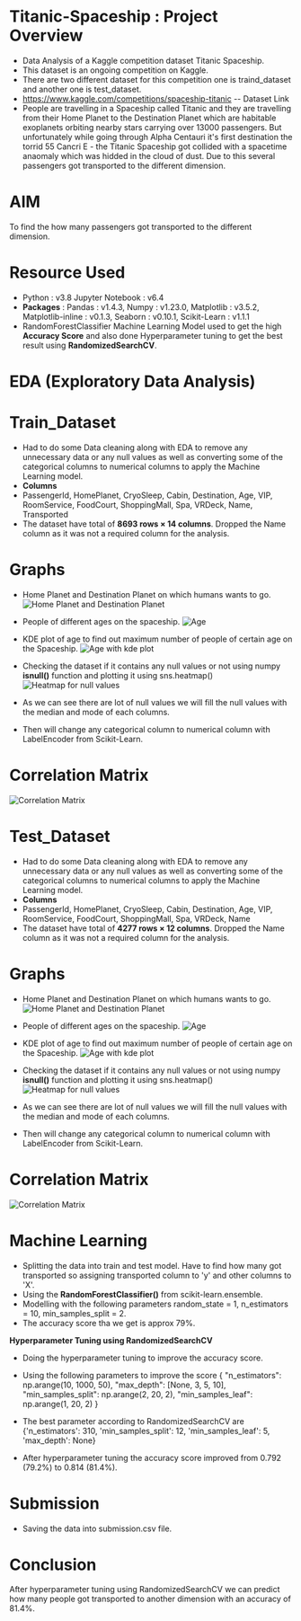 # Titanic-Spaceship : Project Overview
* Data Analysis of a Kaggle competition dataset Titanic Spaceship.
* This dataset is an ongoing competition on Kaggle.
* There are two different dataset for this competition one is traind_dataset and another one is test_dataset.
* https://www.kaggle.com/competitions/spaceship-titanic -- Dataset Link
* People are travelling in a Spaceship called Titanic and they are travelling from their Home Planet to the Destination Planet which are habitable exoplanets orbiting nearby stars carrying over 13000 passengers. But unfortunately while going through Alpha Centauri it's first destination the torrid 55 Cancri E - the Titanic Spaceship got collided with a spacetime anaomaly which was hidded in the cloud of dust. Due to this several passengers got transported to the different dimension.

# AIM
To find the how many passengers got transported to the different dimension.

# Resource Used
* Python : v3.8 Jupyter Notebook : v6.4
* **Packages** : Pandas : v1.4.3, Numpy : v1.23.0, Matplotlib : v3.5.2, Matplotlib-inline : v0.1.3, Seaborn : v0.10.1, Scikit-Learn : v1.1.1
* RandomForestClassifier Machine Learning Model used to get the high **Accuracy Score** and also done Hyperparameter tuning to get the best result using **RandomizedSearchCV**. 

# EDA (Exploratory Data Analysis)
# **Train_Dataset**
* Had to do some Data cleaning along with EDA to remove any unnecessary data or any null values as well as converting some of the categorical columns to numerical columns to apply the Machine Learning model.
* **Columns**
* PassengerId, HomePlanet, CryoSleep, Cabin, Destination, Age, VIP, RoomService, FoodCourt, ShoppingMall, Spa, VRDeck, Name, Transported
* The dataset have total of **8693 rows × 14 columns**. Dropped the Name column as it was not a required column for the analysis.

# Graphs
* Home Planet and Destination Planet on which humans wants to go.
![Home Planet and Destination Planet](https://github.com/sumeet860/Titanic-Spaceship/blob/main/histplot_titanic.png?raw=True "Home Planet and Destination Planet")

* People of different ages on the spaceship.
![Age](https://github.com/sumeet860/Titanic-Spaceship/blob/main/age_titanic.png?raw=True "Age")

* KDE plot of age to find out maximum number of people of certain age on the Spaceship.
![Age with kde plot](https://github.com/sumeet860/Titanic-Spaceship/blob/main/ages_titanic.png?raw=True "Age KDE plot")

* Checking the dataset if it contains any null values or not using numpy **isnull()** function and plotting it using sns.heatmap()
![Heatmap for null values](https://github.com/sumeet860/Titanic-Spaceship/blob/main/heatmap_titanic.png?raw=True "Heatmap for null values")

* As we can see there are lot of null values we will fill the null values with the median and mode of each columns.
* Then will change any categorical column to numerical column with LabelEncoder from Scikit-Learn.

# Correlation Matrix
![Correlation Matrix](https://github.com/sumeet860/Titanic-Spaceship/blob/main/correlation_matrix_titanic.png?raw=True "correlation matrix")


# **Test_Dataset**
* Had to do some Data cleaning along with EDA to remove any unnecessary data or any null values as well as converting some of the categorical columns to numerical columns to apply the Machine Learning model.
* **Columns**
* PassengerId, HomePlanet, CryoSleep, Cabin, Destination, Age, VIP, RoomService, FoodCourt, ShoppingMall, Spa, VRDeck, Name
* The dataset have total of **4277 rows × 12 columns**. Dropped the Name column as it was not a required column for the analysis.

# Graphs
* Home Planet and Destination Planet on which humans wants to go.
![Home Planet and Destination Planet](https://github.com/sumeet860/Titanic-Spaceship/blob/main/histplot1_titanic.png?raw=True "Home Planet and Destination Planet")

* People of different ages on the spaceship.
![Age](https://github.com/sumeet860/Titanic-Spaceship/blob/main/age1_titanic.png?raw=True "Age")

* KDE plot of age to find out maximum number of people of certain age on the Spaceship.
![Age with kde plot](https://github.com/sumeet860/Titanic-Spaceship/blob/main/ages1_titanic.png?raw=True "Age KDE plot")

* Checking the dataset if it contains any null values or not using numpy **isnull()** function and plotting it using sns.heatmap()
![Heatmap for null values](https://github.com/sumeet860/Titanic-Spaceship/blob/main/heatmap1_titanic.png?raw=True "Heatmap for null values")

* As we can see there are lot of null values we will fill the null values with the median and mode of each columns.
* Then will change any categorical column to numerical column with LabelEncoder from Scikit-Learn.

# Correlation Matrix
![Correlation Matrix](https://github.com/sumeet860/Titanic-Spaceship/blob/main/correlation_matrix1_titanic.png?raw=True "correlation matrix")


# **Machine Learning**

* Splitting the data into train and test model. Have to find how many got transported so assigning transported column to 'y' and other columns to 'X'.
* Using the **RandomForestClassifier()** from scikit-learn.ensemble.
* Modelling with the following parameters random_state = 1, n_estimators = 10, min_samples_split = 2.
* The accuracy score tha we get is approx 79%.

**Hyperparameter Tuning using RandomizedSearchCV**

* Doing the hyperparameter tuning to improve the accuracy score.
* Using the following parameters to improve the score { "n_estimators": np.arange(10, 1000, 50), 
"max_depth": [None, 3, 5, 10], 
"min_samples_split": np.arange(2, 20, 2), 
"min_samples_leaf": np.arange(1, 20, 2) }

* The best parameter according to RandomizedSearchCV are {'n_estimators': 310,
 'min_samples_split': 12,
 'min_samples_leaf': 5,
 'max_depth': None}
 
 * After hyperparameter tuning the accuracy score improved from 0.792 (79.2%) to 0.814 (81.4%).
 
 # Submission
 * Saving the data into submission.csv file.
 
 # Conclusion
 After hyperparameter tuning using RandomizedSearchCV we can predict how many people got transported to another dimension with an accuracy of 81.4%.
